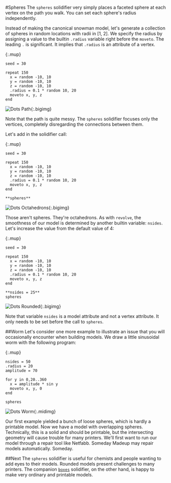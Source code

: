 #Spheres
The `spheres` solidifier very simply places a faceted sphere at each vertex on the path you walk. You can set each sphere's radius independently.

Instead of making the canonical snowman model, let's generate a collection of spheres in random locations with radii in \[1, 2\]. We specify the radius by assigning a value to the builtin `.radius` variable right before the `moveto`. The leading `.` is significant. It implies that `.radius` is an attribute of a vertex.

{:.mup}
~~~
seed = 30

repeat 150
  x = random -10, 10
  y = random -10, 10
  z = random -10, 10
  .radius = 0.1 * random 10, 20
  moveto x, y, z
end
~~~

![Dots Path](images/dots_path.png){:.bigimg}

Note that the path is quite messy. The `spheres` solidifier focuses only the vertices, completely disregarding the connections between them.

Let's add in the solidifier call:

{:.mup}
~~~
seed = 30

repeat 150
  x = random -10, 10
  y = random -10, 10
  z = random -10, 10
  .radius = 0.1 * random 10, 20
  moveto x, y, z
end

**spheres**
~~~

![Dots Octahedrons](images/dots_octahedrons.png){:.bigimg}

Those aren't spheres. They're octahedrons. As with `revolve`, the smoothness of our model is determined by another builtin variable: `nsides`. Let's increase the value from the default value of 4:

{:.mup}
~~~
seed = 30

repeat 150
  x = random -10, 10
  y = random -10, 10
  z = random -10, 10
  .radius = 0.1 * random 10, 20
  moveto x, y, z
end

**nsides = 25**
spheres
~~~

![Dots Rounded](images/dots_rounded.png){:.bigimg}

Note that variable `nsides` is a model attribute and not a vertex attribute. It only needs to be set before the call to `spheres`.

##Worm
Let's consider one more example to illustrate an issue that you will occasionally encounter when building models. We draw a little sinusoidal worm with the following program:

{:.mup}
~~~
nsides = 50
.radius = 20
amplitude = 70

for y in 0,20..360
  x = amplitude * sin y
  moveto x, y, 0
end

spheres
~~~

![Dots Worm](images/dots_worm.png){:.midimg}

Our first example yielded a bunch of loose spheres, which is hardly a printable model. Now we have a model with overlapping spheres. Technically, this is a solid and should be printable, but the intersecting geometry will cause trouble for many printers. We'll first want to run our model through a repair tool like Netfabb. Someday Madeup may repair models automatically. Someday.

##Next
The `spheres` solidifier is useful for chemists and people wanting to add eyes to their models. Rounded models present challenges to many printers. The companion [`boxes`](boxes.html) solidifier, on the other hand, is happy to make very ordinary and printable models.
